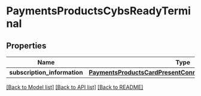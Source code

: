 # PaymentsProductsCybsReadyTerminal

## Properties
Name | Type | Description | Notes
------------ | ------------- | ------------- | -------------
**subscription_information** | [**PaymentsProductsCardPresentConnectSubscriptionInformation**](PaymentsProductsCardPresentConnectSubscriptionInformation.md) |  | [optional] 

[[Back to Model list]](../README.md#documentation-for-models) [[Back to API list]](../README.md#documentation-for-api-endpoints) [[Back to README]](../README.md)


